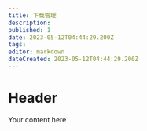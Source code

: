 ```yaml
---
title: 下载管理
description: 
published: 1
date: 2023-05-12T04:44:29.200Z
tags: 
editor: markdown
dateCreated: 2023-05-12T04:44:29.200Z
---
```


# Header
Your content here
